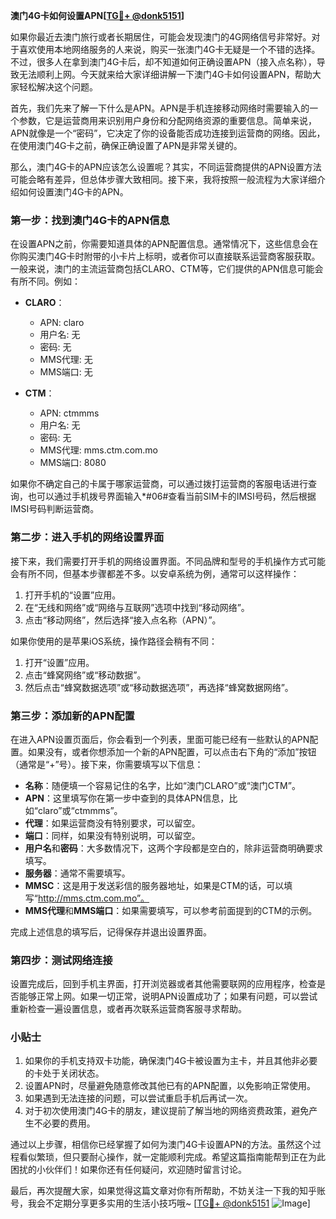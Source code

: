 **澳门4G卡如何设置APN[[TG💪+ @donk5151](https://t.me/s/donk5151)]**

如果你最近去澳门旅行或者长期居住，可能会发现澳门的4G网络信号非常好。对于喜欢使用本地网络服务的人来说，购买一张澳门4G卡无疑是一个不错的选择。不过，很多人在拿到澳门4G卡后，却不知道如何正确设置APN（接入点名称），导致无法顺利上网。今天就来给大家详细讲解一下澳门4G卡如何设置APN，帮助大家轻松解决这个问题。

首先，我们先来了解一下什么是APN。APN是手机连接移动网络时需要输入的一个参数，它是运营商用来识别用户身份和分配网络资源的重要信息。简单来说，APN就像是一个“密码”，它决定了你的设备能否成功连接到运营商的网络。因此，在使用澳门4G卡之前，确保正确设置了APN是非常关键的。

那么，澳门4G卡的APN应该怎么设置呢？其实，不同运营商提供的APN设置方法可能会略有差异，但总体步骤大致相同。接下来，我将按照一般流程为大家详细介绍如何设置澳门4G卡的APN。

### 第一步：找到澳门4G卡的APN信息

在设置APN之前，你需要知道具体的APN配置信息。通常情况下，这些信息会在你购买澳门4G卡时附带的小卡片上标明，或者你可以直接联系运营商客服获取。一般来说，澳门的主流运营商包括CLARO、CTM等，它们提供的APN信息可能会有所不同。例如：

- **CLARO**：
  - APN: claro
  - 用户名: 无
  - 密码: 无
  - MMS代理: 无
  - MMS端口: 无

- **CTM**：
  - APN: ctmmms
  - 用户名: 无
  - 密码: 无
  - MMS代理: mms.ctm.com.mo
  - MMS端口: 8080

如果你不确定自己的卡属于哪家运营商，可以通过拨打运营商的客服电话进行查询，也可以通过手机拨号界面输入*#06#查看当前SIM卡的IMSI号码，然后根据IMSI号码判断运营商。

### 第二步：进入手机的网络设置界面

接下来，我们需要打开手机的网络设置界面。不同品牌和型号的手机操作方式可能会有所不同，但基本步骤都差不多。以安卓系统为例，通常可以这样操作：

1. 打开手机的“设置”应用。
2. 在“无线和网络”或“网络与互联网”选项中找到“移动网络”。
3. 点击“移动网络”，然后选择“接入点名称（APN）”。

如果你使用的是苹果iOS系统，操作路径会稍有不同：

1. 打开“设置”应用。
2. 点击“蜂窝网络”或“移动数据”。
3. 然后点击“蜂窝数据选项”或“移动数据选项”，再选择“蜂窝数据网络”。

### 第三步：添加新的APN配置

在进入APN设置页面后，你会看到一个列表，里面可能已经有一些默认的APN配置。如果没有，或者你想添加一个新的APN配置，可以点击右下角的“添加”按钮（通常是“+”号）。接下来，你需要填写以下信息：

- **名称**：随便填一个容易记住的名字，比如“澳门CLARO”或“澳门CTM”。
- **APN**：这里填写你在第一步中查到的具体APN信息，比如“claro”或“ctmmms”。
- **代理**：如果运营商没有特别要求，可以留空。
- **端口**：同样，如果没有特别说明，可以留空。
- **用户名**和**密码**：大多数情况下，这两个字段都是空白的，除非运营商明确要求填写。
- **服务器**：通常不需要填写。
- **MMSC**：这是用于发送彩信的服务器地址，如果是CTM的话，可以填写“http://mms.ctm.com.mo”。
- **MMS代理**和**MMS端口**：如果需要填写，可以参考前面提到的CTM的示例。

完成上述信息的填写后，记得保存并退出设置界面。

### 第四步：测试网络连接

设置完成后，回到手机主界面，打开浏览器或者其他需要联网的应用程序，检查是否能够正常上网。如果一切正常，说明APN设置成功了；如果有问题，可以尝试重新检查一遍设置信息，或者再次联系运营商客服寻求帮助。

### 小贴士

1. 如果你的手机支持双卡功能，确保澳门4G卡被设置为主卡，并且其他非必要的卡处于关闭状态。
2. 设置APN时，尽量避免随意修改其他已有的APN配置，以免影响正常使用。
3. 如果遇到无法连接的问题，可以尝试重启手机后再试一次。
4. 对于初次使用澳门4G卡的朋友，建议提前了解当地的网络资费政策，避免产生不必要的费用。

通过以上步骤，相信你已经掌握了如何为澳门4G卡设置APN的方法。虽然这个过程看似繁琐，但只要耐心操作，就一定能顺利完成。希望这篇指南能帮到正在为此困扰的小伙伴们！如果你还有任何疑问，欢迎随时留言讨论。

最后，再次提醒大家，如果觉得这篇文章对你有所帮助，不妨关注一下我的知乎账号，我会不定期分享更多实用的生活小技巧哦~ [[TG💪+ @donk5151](https://t.me/s/donk5151) ![Image](https://i.postimg.cc/rwNCRYN7/Snipaste-2025-04-30-17-27-05.png)]
